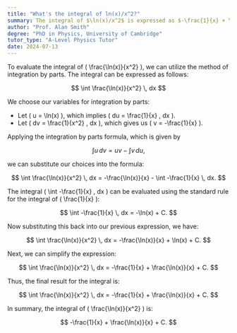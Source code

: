 ```yaml
---
title: "What's the integral of ln(x)/x^2?"
summary: The integral of $\ln(x)/x^2$ is expressed as $-\frac{1}{x} + \frac{\ln(x)}{x} + C$, where $C$ is the constant of integration.
author: "Prof. Alan Smith"
degree: "PhD in Physics, University of Cambridge"
tutor_type: "A-Level Physics Tutor"
date: 2024-07-13
---
```


To evaluate the integral of \( \frac{\ln(x)}{x^2} \), we can utilize the method of integration by parts. The integral can be expressed as follows:

$$
\int \frac{\ln(x)}{x^2} \, dx
$$

We choose our variables for integration by parts:
- Let \( u = \ln(x) \), which implies \( du = \frac{1}{x} \, dx \).
- Let \( dv = \frac{1}{x^2} \, dx \), which gives us \( v = -\frac{1}{x} \).

Applying the integration by parts formula, which is given by 

$$
\int u \, dv = uv - \int v \, du,
$$

we can substitute our choices into the formula:

$$
\int \frac{\ln(x)}{x^2} \, dx = -\frac{\ln(x)}{x} - \int -\frac{1}{x} \, dx.
$$

The integral \( \int -\frac{1}{x} \, dx \) can be evaluated using the standard rule for the integral of \( \frac{1}{x} \):

$$
\int -\frac{1}{x} \, dx = -\ln(x) + C.
$$

Now substituting this back into our previous expression, we have:

$$
\int \frac{\ln(x)}{x^2} \, dx = -\frac{\ln(x)}{x} + \ln(x) + C.
$$

Next, we can simplify the expression:

$$
\int \frac{\ln(x)}{x^2} \, dx = -\frac{1}{x} + \frac{\ln(x)}{x} + C.
$$

Thus, the final result for the integral is:

$$
\int \frac{\ln(x)}{x^2} \, dx = -\frac{1}{x} + \frac{\ln(x)}{x} + C.
$$

In summary, the integral of \( \frac{\ln(x)}{x^2} \) is:

$$
-\frac{1}{x} + \frac{\ln(x)}{x} + C.
$$
    